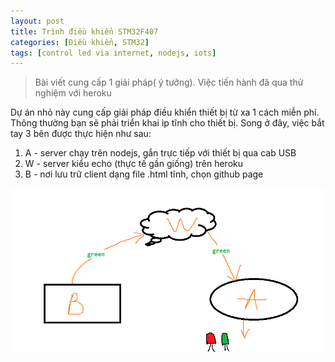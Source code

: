 ```yaml
---
layout: post
title: Trình điều khiển STM32F407
categories: [Điều khiển, STM32]
tags: [control led via internet, nodejs, iots]
---
```


> Bài viết cung cấp 1 giải pháp( ý tưởng). 
> Việc tiến hành đã qua thử nghiệm với heroku

Dự án nhỏ này cung cấp giải pháp điều khiển thiết bị từ xa 1 cách miễn phí.
Thông thường bạn sẽ phải triển khai ip tĩnh cho thiết bị.
Song ở đây, việc bắt tay 3 bên được thực hiện như sau:

1. A - server chạy trên nodejs, gắn trực tiếp với thiết bị qua cab USB
2. W - server kiểu echo (thực tế gần giống) trên heroku
3. B - nơi lưu trữ client dạng file .html tĩnh, chọn github page

![Mô tả](/images/handshake.png "mô tả")
